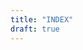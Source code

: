 ```yaml
---
title: "INDEX"
draft: true
---
```


<!-- Loads model-viewer for modern browsers -->
<script type="module" src="https://unpkg.com/@google/model-viewer/dist/model-viewer.js"></script>
<!-- Loads model-viewer for older browsers -->
<script nomodule src="https://unpkg.com/@google/model-viewer/dist/model-viewer-legacy.js"></script>
<style>
model-viewer#model{
  --poster-color: transparent;
  width:100%;
  height:369px
}
</style>
<model-viewer id="model" src="/laptop.glb" alt="A 3D model of a Computer" camera-controls exposure="0.2" shadow-intensity="1" shadow-softness="1" loading="eager" disable-zoom auto-rotate background-color="transparent" camera-orbit="30deg 50deg"></model-viewer>
<script>
